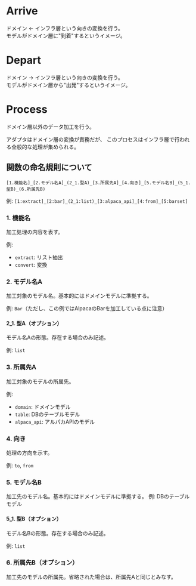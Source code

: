 # Arrive
ドメイン ← インフラ層という向きの変換を行う。  
モデルがドメイン層に"到着"するというイメージ。

# Depart
ドメイン → インフラ層という向きの変換を行う。  
モデルがドメイン層から"出発"するというイメージ。

# Process
ドメイン層以外のデータ加工を行う。

アダプタはドメイン層の変換が責務だが、
このプロセスはインフラ層で行われる全般的な処理が集められる。

## 関数の命名規則について
`[1.機能名]_[2.モデル名A]_(2_1.型A)_[3.所属先A]_[4.向き]_[5.モデル名B]_(5_1.型B)_(6.所属先B)`

例: `[1:extract]_[2:bar]_(2_1:list)_[3:alpaca_api]_[4:from]_[5:barset]`


### 1. 機能名

加工処理の内容を表す。

例:
- `extract`: リスト抽出
- `convert`: 変換

### 2. モデル名A
加工対象のモデル名。基本的にはドメインモデルに準拠する。

例: `Bar`（ただし、この例ではAlpacaのBarを加工している点に注意）

#### 2_1. 型A（オプション）
モデル名Aの形態。存在する場合のみ記述。

例: `list`

### 3. 所属先A
加工対象のモデルの所属先。

例:
- `domain`: ドメインモデル
- `table`: DBのテーブルモデル
- `alpaca_api`: アルパカAPIのモデル

### 4. 向き
処理の方向を示す。

例: `to`, `from`

### 5. モデル名B
加工先のモデル名。基本的にはドメインモデルに準拠する。
例: DBのテーブルモデル

#### 5_1. 型B（オプション）
モデル名Bの形態。存在する場合のみ記述。

例: `list`

### 6. 所属先B（オプション）
加工先のモデルの所属先。省略された場合は、所属先Aと同じとみなす。
